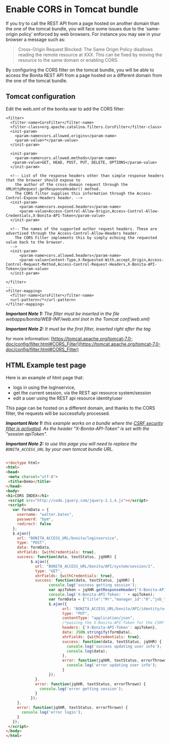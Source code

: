 # Enable CORS in Tomcat bundle

If you try to call the REST API from a page hosted on another domain than the one of the tomcat bundle,
you will face some issues due to the 'same-origin policy' enforced by web browsers.
For instance you may see in your browser a message such as:

>Cross-Origin Request Blocked: The Same Origin Policy disallows reading the remote resource at XXX.
>This can be fixed by moving the resource to the same domain or enabling CORS.

By configuring the CORS filter on the tomcat bundle, you will be able to access the Bonita REST API from a page
 hosted on a different domain from the one of the tomcat bundle.


## Tomcat configuration

Edit the web.xml of the bonita.war to add the CORS filter:

```code
<filter>
  <filter-name>CorsFilter</filter-name>
  <filter-class>org.apache.catalina.filters.CorsFilter</filter-class>
  <init-param>
    <param-name>cors.allowed.origins</param-name>
    <param-value>*</param-value>
  </init-param>

  <init-param>
    <param-name>cors.allowed.methods</param-name>
   <param-value>GET, HEAD, POST, PUT, DELETE, OPTIONS</param-value>
  </init-param>

  <!-- List of the response headers other than simple response headers that the browser should expose to
    the author of the cross-domain request through the XMLHttpRequest.getResponseHeader() method.
    The CORS filter supplies this information through the Access-Control-Expose-Headers header. -->
  <init-param>
      <param-name>cors.exposed.headers</param-name>
      <param-value>Access-Control-Allow-Origin,Access-Control-Allow-Credentials,X-Bonita-API-Token</param-value>
  </init-param>

  <!-- The names of the supported author request headers. These are advertised through the Access-Control-Allow-Headers header.
    The CORS Filter implements this by simply echoing the requested value back to the browser.
  -->
  <init-param>
      <param-name>cors.allowed.headers</param-name>
      <param-value>Content-Type,X-Requested-With,accept,Origin,Access-Control-Request-Method,Access-Control-Request-Headers,X-Bonita-API-Token</param-value>
  </init-param>

</filter>
...
<filter-mapping>
  <filter-name>CorsFilter</filter-name>
  <url-pattern>/*</url-pattern>
</filter-mapping>
```
_**Important Note 1:** The filter must be inserted in the file webapps/bonita/WEB-INF/web.xml (not in the Tomcat conf/web.xml)_

_**Important Note 2:** It must be the first filter, inserted right after the </error-page> tag_

for more information:
[https://tomcat.apache.org/tomcat-7.0-doc/config/filter.html#CORS_Filter](https://tomcat.apache.org/tomcat-7.0-doc/config/filter.html#CORS_Filter)

## HTML Example test page

Here is an example of html page that:
- logs in using the loginservice,
- get the current session, via the REST api resource system/session
- edit a user using the REST api resource identity/user

This page can be hosted on a different domain, and thanks to the CORS filter, the requests will be successfully processed.

_**Important Note 1:** this example works on a bundle where the [CSRF security filter is activated](csrf-security). As the header "X-Bonita-API-Token" is set with the "session apiToken"._

_**Important Note 2:** to use this page you will need to replace the `BONITA_ACCESS_URL` by your own tomcat bundle URL._

```html

<!doctype html>
<html>
<head>
 <meta charset="utf-8">
 <title>Demo</title>
</head>
<body>
<h1>CORS INDEX</h1>
 <script src="http://code.jquery.com/jquery-2.1.4.js"></script>
 <script>
   var formData = {
     username: "walter.bates",
     password: "bpm",
     redirect: false
   };
   $.ajax({
     url: "BONITA_ACCESS_URL/bonita/loginservice",
     type: "POST",
     data: formData,
     xhrFields: {withCredentials: true},
     success: function(data, textStatus, jqXHR) {
           $.ajax({
             url: "BONITA_ACCESS_URL/bonita/API/system/session/1",
             type: "GET",
             xhrFields: {withCredentials: true},
             success: function(data, textStatus, jqXHR) {
                   console.log('success getting session');
                   var apiToken = jqXHR.getResponseHeader('X-Bonita-API-Token');
                   console.log('X-Bonita-API-Token: ' + apiToken);
                   var formData = {"title":"Mr","manager_id":"0","job_title":"Chief Executive Officer","lastname":"Jobs","firstname":"Will"};
                   $.ajax({
                         url: "BONITA_ACCESS_URL/bonita/API/identity/user/1",
                         type: "PUT",
                         contentType: "application/json",
                         /*passing the X-Bonita-API-Token for the CSRF security filter*/
                         headers: {'X-Bonita-API-Token': apiToken},
                         data: JSON.stringify(formData),
                         xhrFields: {withCredentials: true},
                         success: function(data, textStatus, jqXHR) {
                           console.log('success updating user info');
                           console.log(data);
                         },
                         error: function(jqXHR, textStatus, errorThrown) {
                           console.log('error updating user info');
                         }
                   });
             },
             error: function(jqXHR, textStatus, errorThrown) {
               console.log('error getting session');
             }
           });
     },
     error: function(jqXHR, textStatus, errorThrown) {
       console.log('error login');
     }
   });
 </script>
</body>
</html>


```

